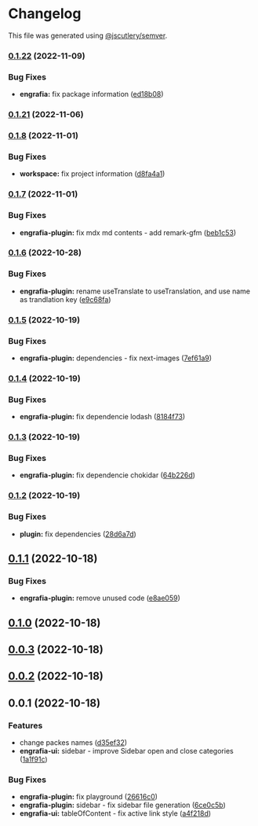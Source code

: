 # Changelog

This file was generated using [@jscutlery/semver](https://github.com/jscutlery/semver).

### [0.1.22](https://github.com/Jucian0/engrafia/compare/@engrafia/engrafia-plugin@0.1.21...@engrafia/engrafia-plugin@0.1.22) (2022-11-09)


### Bug Fixes

* **engrafia:** fix package information ([ed18b08](https://github.com/Jucian0/engrafia/commit/ed18b083dd03f59d02b977f52c1d5dde10f4fc61))

### [0.1.21](https://github.com/Jucian0/engrafia/compare/@engrafia/engrafia-plugin@0.1.20...@engrafia/engrafia-plugin@0.1.21) (2022-11-06)

### [0.1.8](https://github.com/Jucian0/engrafia/compare/@engrafia/engrafia-plugin@0.1.7...@engrafia/engrafia-plugin@0.1.8) (2022-11-01)


### Bug Fixes

* **workspace:** fix project information ([d8fa4a1](https://github.com/Jucian0/engrafia/commit/d8fa4a1a212154330f4fc3fb93ffab7ea3f5e9a9))

### [0.1.7](https://github.com/Jucian0/engrafia/compare/@engrafia/engrafia-plugin@0.1.6...@engrafia/engrafia-plugin@0.1.7) (2022-11-01)


### Bug Fixes

* **engrafia-plugin:** fix mdx md contents - add remark-gfm ([beb1c53](https://github.com/Jucian0/engrafia/commit/beb1c5373093cb14fd6d01d73a83db2c4fde0412))

### [0.1.6](https://github.com/Jucian0/engrafia/compare/@engrafia/engrafia-plugin@0.1.5...@engrafia/engrafia-plugin@0.1.6) (2022-10-28)


### Bug Fixes

* **engrafia-plugin:** rename useTranslate to useTranslation, and use name as trandlation key ([e9c68fa](https://github.com/Jucian0/engrafia/commit/e9c68fa8b9df4f202ead31bd6b5b0b773010f85c))

### [0.1.5](https://github.com/Jucian0/engrafia/compare/@engrafia/engrafia-plugin@0.1.4...@engrafia/engrafia-plugin@0.1.5) (2022-10-19)


### Bug Fixes

* **engrafia-plugin:** dependencies - fix next-images ([7ef61a9](https://github.com/Jucian0/engrafia/commit/7ef61a90b0cc6678d4f4f7a0266841f9e8811889))

### [0.1.4](https://github.com/Jucian0/engrafia/compare/@engrafia/engrafia-plugin@0.1.3...@engrafia/engrafia-plugin@0.1.4) (2022-10-19)


### Bug Fixes

* **engrafia-plugin:** fix dependencie lodash ([8184f73](https://github.com/Jucian0/engrafia/commit/8184f733ac6ce0bb6710b2b72afb925fa6142fbb))

### [0.1.3](https://github.com/Jucian0/engrafia/compare/@engrafia/engrafia-plugin@0.1.2...@engrafia/engrafia-plugin@0.1.3) (2022-10-19)


### Bug Fixes

* **engrafia-plugin:** fix dependencie chokidar ([64b226d](https://github.com/Jucian0/engrafia/commit/64b226d10d4f680fb03158b7b49b374cbf5913b1))

### [0.1.2](https://github.com/Jucian0/engrafia/compare/@engrafia/engrafia-plugin@0.1.1...@engrafia/engrafia-plugin@0.1.2) (2022-10-19)


### Bug Fixes

* **plugin:** fix dependencies ([28d6a7d](https://github.com/Jucian0/engrafia/commit/28d6a7d959dead0520715213c387879359bdd7f5))

## [0.1.1](https://github.com/Jucian0/engrafia/compare/@engrafia/engrafia-plugin@0.1.0...@engrafia/engrafia-plugin@0.1.1) (2022-10-18)


### Bug Fixes

* **engrafia-plugin:** remove unused code ([e8ae059](https://github.com/Jucian0/engrafia/commit/e8ae059e53df7e0457592f462ae54458130fddbd))

## [0.1.0](https://github.com/Jucian0/engrafia/compare/@engrafia/engrafia-plugin@0.0.3...@engrafia/engrafia-plugin@0.1.0) (2022-10-18)

## [0.0.3](https://github.com/Jucian0/engrafia/compare/@engrafia/engrafia-plugin@0.0.2...@engrafia/engrafia-plugin@0.0.3) (2022-10-18)

## [0.0.2](https://github.com/Jucian0/engrafia/compare/@engrafia/engrafia-plugin@0.0.1...@engrafia/engrafia-plugin@0.0.2) (2022-10-18)

## 0.0.1 (2022-10-18)


### Features

* change packes names ([d35ef32](https://github.com/Jucian0/engrafia/commit/d35ef324a1a6e785c21ca96e4c2a1794bfcc67f2))
* **engrafia-ui:** sidebar - improve Sidebar open and close categories ([1a1f91c](https://github.com/Jucian0/engrafia/commit/1a1f91cc1d01ccc2616fef01b508bd56291e7837))


### Bug Fixes

* **engrafia-plugin:** fix playground ([26616c0](https://github.com/Jucian0/engrafia/commit/26616c09603a785f51c094f6760cfc83c40b2d49))
* **engrafia-plugin:** sidebar - fix sidebar file generation ([6ce0c5b](https://github.com/Jucian0/engrafia/commit/6ce0c5b622830f8c6fac14e142a79ab0a210e585))
* **engrafia-ui:** tableOfContent - fix active link style ([a4f218d](https://github.com/Jucian0/engrafia/commit/a4f218d18e80e21360578fd0142f3a56ec696896))
